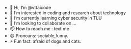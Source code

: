 - 👋 Hi, I’m @vttaicode
- 👀 I’m interested in coding and research about technology
- 🌱 I’m currently learning cyber security in TLU
- 💞️ I’m looking to collaborate on ...
- 📫 How to reach me : text me
- 😄 Pronouns: sociable,funny.
- ⚡ Fun fact: afraid of dogs and cats.
<!---
vttaicode/vttaicode is a ✨ special ✨ repository because its `README.md` (this file) appears on your GitHub profile.
You can click the Preview link to take a look at your changes.
--->
